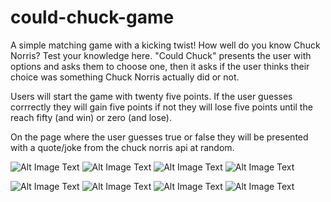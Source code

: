 # could-chuck-game


A simple matching game with a kicking twist! How well do you know Chuck Norris? Test your knowledge here. "Could Chuck" presents the user with options and asks them to choose one, then it asks if the user thinks their choice was something Chuck Norris actually did or not.

Users will start the game with twenty five points. If the user guesses corrrectly they will gain five points if not they will lose five points until the reach fifty  (and win) or zero (and lose).

On the page where the user guesses true or false they will be presented with a quote/joke from the chuck norris api at random.

![Alt Image Text](https://i.imgur.com/OkRPUz6t.jpg) ![Alt Image Text](https://i.imgur.com/OaC0Ig2t.jpg) ![Alt Image Text](https://i.imgur.com/sTsT8OAt.jpg) ![Alt Image Text](https://i.imgur.com/jRlvIKJt.jpg)

![Alt Image Text](https://i.imgur.com/YRuKTcut.jpg) ![Alt Image Text](https://i.imgur.com/bQqs4k9t.jpg) ![Alt Image Text](https://i.imgur.com/DRACGopt.jpg) ![Alt Image Text](https://i.imgur.com/CRz8wn2t.jpg)

